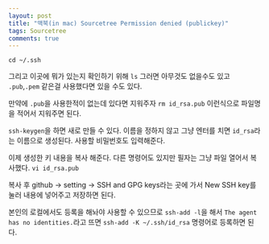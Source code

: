 ```yaml
---
layout: post
title: "맥북(in mac) Sourcetree Permission denied (publickey)"
tags: Sourcetree
comments: true
---
```


`cd ~/.ssh`

그리고 이곳에 뭐가 있는지 확인하기 위해 `ls`
그러면 아무것도 없을수도 있고 `.pub`,`.pem` 같은걸 사용했다면 있을 수도 있다.

만약에 `.pub`을 사용한적이 없는데 있다면 지워주자
`rm id_rsa.pub` 이런식으로 파일명을 적어서 지워주면 된다.

`ssh-keygen`을 하면 새로 만들 수 있다.
이름을 정하지 않고 그냥 엔터를 치면 `id_rsa`라는 이름으로 생성된다.
사용할 비밀번호도 입력해준다.

이제 생성한 키 내용을 복사 해준다.
다른 명령어도 있지만 필자는 그냥 파일 열어서 복사했다.
`vi id_rsa.pub`

복사 후 github -> setting -> SSH and GPG keys라는 곳에 가서 New SSH key를 눌러
내용에 넣어주고 저장하면 된다.

본인의 로컬에서도 등록을 해놔야 사용할 수 있으므로
`ssh-add -l`을 해서 `The agent has no identities.`라고 뜨면
`ssh-add -K ~/.ssh/id_rsa` 명령어로 등록하면 된다.
